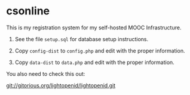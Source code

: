 csonline
========

This is my registration system for my self-hosted MOOC Infrastructure.

1. See the file ```setup.sql``` for database setup instructions.

2. Copy ```config-dist``` to ```config.php``` and edit with the proper information.

3. Copy ```data-dist``` to ```data.php``` and edit with the proper information.

You also need to check this out:

[git://gitorious.org/lightopenid/lightopenid.git](git://gitorious.org/lightopenid/lightopenid.git)

